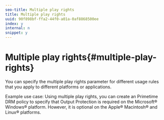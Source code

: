 ```yaml
---
seo-title: Multiple play rights
title: Multiple play rights
uuid: 90f898bf-ffa2-44f0-a01a-0af8868500ee
index: y
internal: n
snippet: y
---
```


# Multiple play rights{#multiple-play-rights}

You can specify the multiple play rights parameter for different usage rules that you apply to different platforms or applications.

Example use case: Using multiple play rights, you can create an Primetime DRM policy to specify that Output Protection is required on the Microsoft® Windows® platform. However, it is optional on the Apple® Macintosh® and Linux® platforms. 
